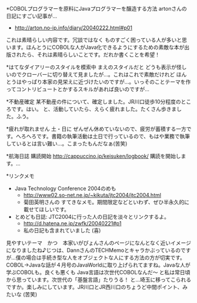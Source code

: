 *COBOLプログラマーを原料にJavaプログラマーを醸造する方法
artonさんの日記にすごい記事が…

* http://arton.no-ip.info/diary/20040222.html#p01

これは素晴らしい内容です。冗談ではなく ものすごく困っている人が多いと思います。ほんとうにCOBOLな人がJava化できるようにするための素敵な本が出版されたら、それは素晴らしいことです。だれか書くことを希望！

*はてなダイアリーのスタイルを模索中
まえのスタイルだと どうも表示が怪しいのでクローバーに切り替えて見ましたが…。これはこれで素敵だけれど ほんとうはやっぱり本家の見栄えに近づけたいのですが…。いっそのことテーマを作ってコントリビュートとかするスキルがあれば良いのですが…

*不動産確定
某不動産の件について、確定しました。JR川口徒歩10分程度のところです。はい。
と、活動していたら、えらく疲れました。たくさん歩きました。ふう。

*疲れが取れません
土・日に ぜんぜん休めていないので、疲労が蓄積する一方です。へろへろです。書籍の執筆活動は土日で行っているので、もはや業務で執筆しているとは言い難い…。こまったもんだなぁ(苦笑)

*航海日誌 購読開始
http://cappuccino.jp/keisuken/logbook/
購読を開始します。…

*リンクメモ

* Java Technology Conference 2004のめも
  * http://www02.so-net.ne.jp/~kikuta/jtc2004/jtc2004.html
  * 菊田英明さんの すてきなメモ。期間限定などといわず、ぜひ半永久的に載せてほしいです。
* とめども日誌: JTC2004に行った人の日記を淡々とリンクするよ。
  * http://d.hatena.ne.jp/zwfk/20040221#p1
  * 私の日記も含まれていました (喜)


見やすいテーマ　かつ　本家いがぴょんさんのページになんとなく近いイメージになりましたね♪じつは、DannさんのTECHMemoとキャラかぶっているのですが…僕の場合は手続き型な人をオブジェクトな人にする方法の方が切実です。COBOL→Javaな話が４月号のJavaWorldに取り上げられてますね。Javaな人が学ぶCOBOLも。良くも悪くも Java言語は次世代COBOLなんだ～ と私は常日頃から思っています。次世代の「基盤言語」たりうる！ と…埼玉に移ってこられるですか。楽しみにしています。JR川口とJR西川口のちょうど中間ポイント、みたいな (苦笑)
